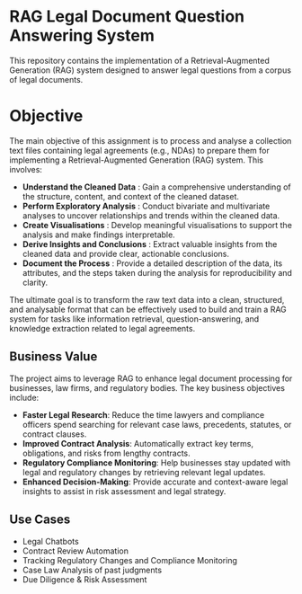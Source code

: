 # RAG Legal Document Question Answering System

This repository contains the implementation of a Retrieval-Augmented Generation (RAG) system designed to answer legal questions from a corpus of legal documents.

# Objective

The main objective of this assignment is to process and analyse a collection text files containing legal agreements (e.g., NDAs) to prepare them for implementing a Retrieval-Augmented Generation (RAG) system. This involves:

- **Understand the Cleaned Data** : Gain a comprehensive understanding of the structure, content, and context of the cleaned dataset.
- **Perform Exploratory Analysis** : Conduct bivariate and multivariate analyses to uncover relationships and trends within the cleaned data.
- **Create Visualisations** : Develop meaningful visualisations to support the analysis and make findings interpretable.
- **Derive Insights and Conclusions** : Extract valuable insights from the cleaned data and provide clear, actionable conclusions.
- **Document the Process** : Provide a detailed description of the data, its attributes, and the steps taken during the analysis for reproducibility and clarity.

The ultimate goal is to transform the raw text data into a clean, structured, and analysable format that can be effectively used to build and train a RAG system for tasks like information retrieval, question-answering, and knowledge extraction related to legal agreements.

## Business Value

The project aims to leverage RAG to enhance legal document processing for businesses, law firms, and regulatory bodies. The key business objectives include:

- **Faster Legal Research**: Reduce the time lawyers and compliance officers spend searching for relevant case laws, precedents, statutes, or contract clauses.
- **Improved Contract Analysis**: Automatically extract key terms, obligations, and risks from lengthy contracts.
- **Regulatory Compliance Monitoring**: Help businesses stay updated with legal and regulatory changes by retrieving relevant legal updates.
- **Enhanced Decision-Making**: Provide accurate and context-aware legal insights to assist in risk assessment and legal strategy.

## Use Cases

- Legal Chatbots
- Contract Review Automation
- Tracking Regulatory Changes and Compliance Monitoring
- Case Law Analysis of past judgments
- Due Diligence & Risk Assessment

